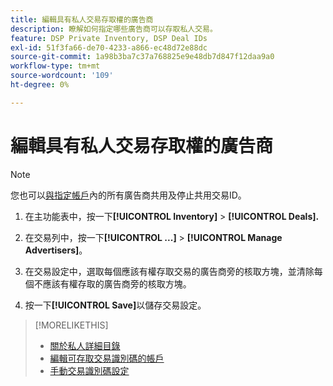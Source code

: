 ```yaml
---
title: 編輯具有私人交易存取權的廣告商
description: 瞭解如何指定哪些廣告商可以存取私人交易。
feature: DSP Private Inventory, DSP Deal IDs
exl-id: 51f3fa66-de70-4233-a866-ec48d72e88dc
source-git-commit: 1a98b3ba7c37a768825e9e48db7d847f12daa9a0
workflow-type: tm+mt
source-wordcount: '109'
ht-degree: 0%

---
```


# 編輯具有私人交易存取權的廣告商

>[!NOTE]
>
>您也可以[與指定帳戶](deal-id-share.md)內的所有廣告商共用及停止共用交易ID。

1. 在主功能表中，按一下&#x200B;**[!UICONTROL Inventory]** > **[!UICONTROL Deals].**

1. 在交易列中，按一下&#x200B;**[!UICONTROL ...]** > **[!UICONTROL Manage Advertisers]**。

1. 在交易設定中，選取每個應該有權存取交易的廣告商旁的核取方塊，並清除每個不應該有權存取的廣告商旁的核取方塊。

1. 按一下&#x200B;**[!UICONTROL Save]**&#x200B;以儲存交易設定。

>[!MORELIKETHIS]
>* [關於私人詳細目錄](private-inventory-about.md)
>* [編輯可存取交易識別碼的帳戶](/help/dsp/inventory/deal-id-share.md)
>* [手動交易識別碼設定](deal-id-settings.md)
